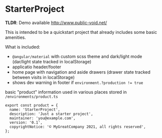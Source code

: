 # StarterProject

**TLDR**: Demo available http://www.public-void.net/

This is intended to be a quickstart project that already includes some basic amenities.

What is included:

- `@angular/material` with custom scss theme and dark/light mode (dar/light state tracked in localStorage)
- applicatio header/footer
- home page with navigation and aside drawers (drawer state tracked between visits in localStorage)
- shows dev warning in footer if `environment.?production != true`

basic "product" information used in various places stored in `/environments/product.ts`

```
export const product = {
  name: 'StarterProject',
  description: 'Just a starter project',
  maintainer: 'you@example.com',
  version: '0.1',
  copyrightNotice: '© MyGreatCompany 2021, all rights reserved',
};
```
